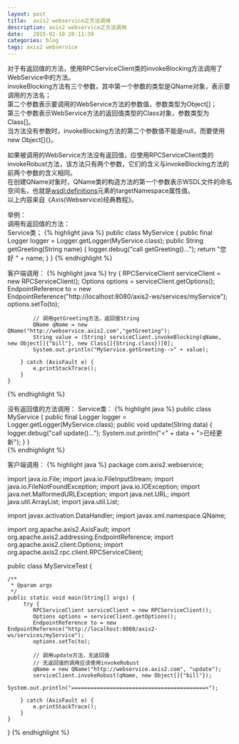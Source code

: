 ```yaml
---
layout: post
title:  axis2 webservice之方法调用
description: axis2 webservice之方法调用
date:   2015-02-10 20:11:39
categories: blog
tags: axis2 webservice
---
```

对于有返回值的方法，使用RPCServiceClient类的invokeBlocking方法调用了WebService中的方法。    
invokeBlocking方法有三个参数，其中第一个参数的类型是QName对象，表示要调用的方法名；  
第二个参数表示要调用的WebService方法的参数值，参数类型为Object[]；  
第三个参数表示WebService方法的返回值类型的Class对象，参数类型为Class[]。  
当方法没有参数时，invokeBlocking方法的第二个参数值不能是null，而要使用new Object[]{}。  

如果被调用的WebService方法没有返回值，应使用RPCServiceClient类的invokeRobust方法，该方法只有两个参数，它们的含义与invokeBlocking方法的前两个参数的含义相同。  
在创建QName对象时，QName类的构造方法的第一个参数表示WSDL文件的命名空间名，也就是<wsdl:definitions>元素的targetNamespace属性值。  
以上内容来自《Axis(Webservice)经典教程》。  

举例：  
调用有返回值的方法：  
Service类；
{% highlight java %}
public class MyService {
    public final Logger logger = Logger.getLogger(MyService.class);
    public String getGreeting(String name) {
        logger.debug("call getGreeting()...");
        return "您好 " + name;
    }
}
{% endhighlight %}

客户端调用：
{% highlight java %}
try {
            RPCServiceClient serviceClient = new RPCServiceClient();
            Options options = serviceClient.getOptions();
            EndpointReference to = new EndpointReference("http://localhost:8080/axis2-ws/services/myService");
            options.setTo(to);
             
            // 调用getGreeting方法，返回值String
            QName qName = new QName("http://webservice.axis2.com","getGreeting");
            String value = (String) serviceClient.invokeBlocking(qName, new Object[]{"bill"}, new Class[]{String.class})[0];
            System.out.println("MyService.getGreeting-->" + value);
             
        } catch (AxisFault e) {
            e.printStackTrace();
        }
    }
{% endhighlight %}

没有返回值的方法调用：
Service类：
{% highlight java %}
public class MyService {
    public final Logger logger = Logger.getLogger(MyService.class);
    public void update(String data) {
        logger.debug("call update()...");
        System.out.println("<" + data + ">已经更新");
    }
}    
{% endhighlight %}

客户端调用：
{% highlight java %}
package com.axis2.webservice;
 
import java.io.File;
import java.io.FileInputStream;
import java.io.FileNotFoundException;
import java.io.IOException;
import java.net.MalformedURLException;
import java.net.URL;
import java.util.ArrayList;
import java.util.List;
 
import javax.activation.DataHandler;
import javax.xml.namespace.QName;
 
import org.apache.axis2.AxisFault;
import org.apache.axis2.addressing.EndpointReference;
import org.apache.axis2.client.Options;
import org.apache.axis2.rpc.client.RPCServiceClient;
 
public class MyServiceTest {
 
    /**
     * @param args
     */
    public static void main(String[] args) {
         try {
            RPCServiceClient serviceClient = new RPCServiceClient();
            Options options = serviceClient.getOptions();
            EndpointReference to = new EndpointReference("http://localhost:8080/axis2-ws/services/myService");
            options.setTo(to);
             
            // 调用update方法，无返回值
            // 无返回值的调用应该使用invokeRobust
            qName = new QName("http://webservice.axis2.com", "update");
            serviceClient.invokeRobust(qName, new Object[]{"bill"});
            System.out.println("==========================================>");
             
        } catch (AxisFault e) {
            e.printStackTrace();
        }
    }
 
}
{% endhighlight %}
